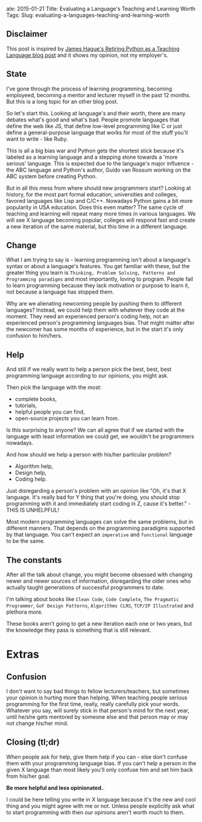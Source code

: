 ate: 2015-01-21
Title: Evaluating a Language's Teaching and Learning Worth
Tags:
Slug: evaluating-a-languages-teaching-and-learning-worth



## Disclaimer

This post is inspired by [James Hague's Retiring Python as a Teaching Language blog post](http://prog21.dadgum.com/203.html) and it shows my opinion, not my employer's.


## State

I've gone through the process of learning programming, becoming employeed, becoming a mentor and lecturer myself in the past 12 months. But this is a long topic for an other blog post.


So let's start this.
Looking at language's and their worth, there are many debates what's good and what's bad. People promote languages that define the web like JS, that define low-level programming like C or just define a general-purpose language that works for most of the stuff you'll want to write - like Ruby.


This is all a big bias war and Python gets the shortest stick because it's labeled as a learning language and a stepping stone towards a 'more serious' language. This is expected due to the language's major influence - the ABC language and Python's author, Guido van Rossum working on the ABC system before creating Python.


But in all this mess from where should new programmers start? Looking at history, for the most part formal education, universities and colleges, favored languages like Lisp and C/C++. Nowadays Python gains a bit more popularity in USA education. Does this even matter? The same cycle of teaching and learning will repeat many more times in various languages. We will see X language becoming popular, colleges will respond fast and create a new iteration of the same material, but this time in a different language.


## Change

What I am trying to say is - learning programming isn't about a language's syntax or about a language's features. You get familiar with these, but the greater thing you learn is `Thinking, Problem Solving, Patterns and Programming paradigms` and most importantly, loving to program. People fail to learn programming because they lack motivation or purpose to learn it, not because a language has stopped them.


Why are we alienating newcoming people by pushing them to different languages? Instead, we could help them with whatever they code at the moment. They need an experienced person's coding help, not an experienced person's programming languages bias. That might matter after the newcomer has some months of experience, but in the start it's only confusion to him/hers.


## Help

And still if we really want to help a person pick the best, best, best programming language according to our opinions, you might ask.

Then pick the language with the most:

* complete books,
* tutorials,
* helpful people you can find,
* open-source projects you can learn from.


Is this surprising to anyone? We can all agree that if we started with the language with least information we could get, we wouldn't be programmers nowadays.


And how should we help a person with his/her particular problem?

* Algorithm help,
* Design help,
* Coding help.


Just disregarding a person's problem with an opinion like "Oh, it's that X language. It's really bad for Y thing that you're doing, you should stop programming with it and immediately start coding in Z, cause it's better." - THIS IS UNHELPFUL!


Most modern programming languages can solve the same problems, but in different manners. That depends on the programming paradigms supported by that language. You can't expect an `imperative` and `functional` language to be the same.


## The constants

After all the talk about change, you might become obsessed with changing newer and newer sources of information, disregarding the older ones who actually taught generations of successful programmers to date.


I'm talking about books like `Clean Code`, `Code Complete`, `The Pragmatic Programmer`, `GoF Design Patterns`, `Algorithms CLRS`, `TCP/IP Illustrated` and plethora more.

These books aren't going to get a new iteration each one or two years, but the knowledge they pass is something that is still relevant.


# Extras

## Confusion

I don't want to say bad things to fellow lecturers/teachers, but sometimes your opinion is hurting more than helping. When teaching people serious programming for the first time, really, really carefully pick your words. Whatever you say, will surely stick in that person's mind for the next year, until he/she gets mentored by someone else and that person may or may not change his/her mind.


## Closing (tl;dr)

When people ask for help, give them help if you can - else don't confuse them with your programming language bias. If you can't help a person in the given X language than most likely you'll only confuse him and set him back from his/her goal.


**Be more helpful and less opinionated.**.

I could be here telling you write in X language because it's the new and cool thing and you might agree with me or not. Unless people explicitly ask what to start programming with then our opinions aren't worth much to them.
